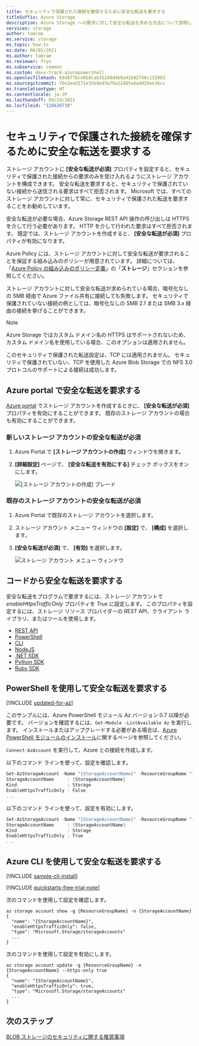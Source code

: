 ```yaml
---
title: セキュリティで保護された接続を確保するために安全な転送を要求する
titleSuffix: Azure Storage
description: Azure Storage への要求に対して安全な転送を求める方法について説明します。 ストレージ アカウント用に安全な転送を要求すると、セキュリティで保護されていない接続から送信される要求はすべて拒否されます。
services: storage
author: tamram
ms.service: storage
ms.topic: how-to
ms.date: 06/01/2021
ms.author: tamram
ms.reviewer: fryu
ms.subservice: common
ms.custom: devx-track-azurepowershell
ms.openlocfilehash: 65d877bce0bdcab35248d4b9a41b92f46c132903
ms.sourcegitcommit: f6e2ea5571e35b9ed3a79a22485eba4d20ae36cc
ms.translationtype: HT
ms.contentlocale: ja-JP
ms.lasthandoff: 09/24/2021
ms.locfileid: "128630738"
---
```

# <a name="require-secure-transfer-to-ensure-secure-connections"></a>セキュリティで保護された接続を確保するために安全な転送を要求する

ストレージ アカウントに **[安全な転送が必須]** プロパティを設定すると、セキュリティで保護された接続からの要求のみを受け入れるようにストレージ アカウントを構成できます。 安全な転送を要求すると、セキュリティで保護されていない接続から送信される要求はすべて拒否されます。 Microsoft では、すべてのストレージ アカウントに対して常に、セキュリティで保護された転送を要求することをお勧めしています。

安全な転送が必要な場合、Azure Storage REST API 操作の呼び出しは HTTPS を介して行う必要があります。 HTTP を介して行われた要求はすべて拒否されます。 既定では、ストレージ アカウントを作成すると、 **[安全な転送が必須]** プロパティが有効になります。

Azure Policy には、ストレージ アカウントに対して安全な転送が要求されることを保証する組み込みのポリシーが用意されています。 詳細については、「[Azure Policy の組み込みのポリシー定義](../../governance/policy/samples/built-in-policies.md#storage)」の「**ストレージ**」セクションを参照してください。

ストレージ アカウントに対して安全な転送が求められている場合、暗号化なしの SMB 経由で Azure ファイル共有に接続しても失敗します。 セキュリティで保護されていない接続の例としては、暗号化なしの SMB 2.1 または SMB 3.x 経由の接続を挙げることができます。

> [!NOTE]
> Azure Storage ではカスタム ドメイン名の HTTPS はサポートされないため、カスタム ドメイン名を使用している場合、このオプションは適用されません。
>
> このセキュリティで保護された転送設定は、TCP には適用されません。 セキュリティで保護されていない、TCP を使用した Azure Blob Storage での NFS 3.0 プロトコルのサポートによる接続は成功します。

## <a name="require-secure-transfer-in-the-azure-portal"></a>Azure portal で安全な転送を要求する

[Azure portal](https://portal.azure.com) でストレージ アカウントを作成するときに、 **[安全な転送が必須]** プロパティを有効にすることができます。 既存のストレージ アカウントの場合も有効にすることができます。

### <a name="require-secure-transfer-for-a-new-storage-account"></a>新しいストレージ アカウントの安全な転送が必須

1. Azure Portal で **[ストレージ アカウントの作成]** ウィンドウを開きます。
1. **[詳細設定]** ページで、 **[安全な転送を有効にする]** チェック ボックスをオンにします。

   ![[ストレージ アカウントの作成] ブレード](./media/storage-require-secure-transfer/secure_transfer_field_in_portal_en_1.png)

### <a name="require-secure-transfer-for-an-existing-storage-account"></a>既存のストレージ アカウントの安全な転送が必須

1. Azure Portal で既存のストレージ アカウントを選択します。
1. ストレージ アカウント メニュー ウィンドウの **[設定]** で、 **[構成]** を選択します。
1. **[安全な転送が必須]** で、 **[有効]** を選択します。

   ![ストレージ アカウント メニュー ウィンドウ](./media/storage-require-secure-transfer/secure_transfer_field_in_portal_en_2.png)

## <a name="require-secure-transfer-from-code"></a>コードから安全な転送を要求する

安全な転送をプログラムで要求するには、ストレージ アカウントで *enableHttpsTrafficOnly* プロパティを *True* に設定します。 このプロパティを設定するには、ストレージ リソース プロバイダーの REST API、クライアント ライブラリ、またはツールを使用します。

- [REST API](/rest/api/storagerp/storageaccounts)
- [PowerShell](/powershell/module/az.storage/set-azstorageaccount)
- [CLI](/cli/azure/storage/account)
- [NodeJS](https://www.npmjs.com/package/@azure/arm-storage/)
- [.NET SDK](https://www.nuget.org/packages/Microsoft.Azure.Management.Storage)
- [Python SDK](https://pypi.org/project/azure-mgmt-storage)
- [Ruby SDK](https://rubygems.org/gems/azure_mgmt_storage)

## <a name="require-secure-transfer-with-powershell"></a>PowerShell を使用して安全な転送を要求する

[!INCLUDE [updated-for-az](../../../includes/updated-for-az.md)]

このサンプルには、Azure PowerShell モジュール Az バージョン 0.7 以降が必要です。 バージョンを確認するには、`Get-Module -ListAvailable Az` を実行します。 インストールまたはアップグレードする必要がある場合は、[Azure PowerShell モジュールのインストール](/powershell/azure/install-Az-ps)に関するページを参照してください。

`Connect-AzAccount` を実行して、Azure との接続を作成します。

 以下のコマンド ラインを使って、設定を確認します。

```powershell
Get-AzStorageAccount -Name "{StorageAccountName}" -ResourceGroupName "{ResourceGroupName}"
StorageAccountName     : {StorageAccountName}
Kind                   : Storage
EnableHttpsTrafficOnly : False
...

```

以下のコマンド ラインを使って、設定を有効にします。

```powershell
Set-AzStorageAccount -Name "{StorageAccountName}" -ResourceGroupName "{ResourceGroupName}" -EnableHttpsTrafficOnly $True
StorageAccountName     : {StorageAccountName}
Kind                   : Storage
EnableHttpsTrafficOnly : True
...

```

## <a name="require-secure-transfer-with-azure-cli"></a>Azure CLI を使用して安全な転送を要求する

[!INCLUDE [sample-cli-install](../../../includes/sample-cli-install.md)]

[!INCLUDE [quickstarts-free-trial-note](../../../includes/quickstarts-free-trial-note.md)]

 次のコマンドを使用して設定を確認します。

```azurecli-interactive
az storage account show -g {ResourceGroupName} -n {StorageAccountName}
{
  "name": "{StorageAccountName}",
  "enableHttpsTrafficOnly": false,
  "type": "Microsoft.Storage/storageAccounts"
  ...
}

```

次のコマンドを使用して設定を有効にします。

```azurecli-interactive
az storage account update -g {ResourceGroupName} -n {StorageAccountName} --https-only true
{
  "name": "{StorageAccountName}",
  "enableHttpsTrafficOnly": true,
  "type": "Microsoft.Storage/storageAccounts"
  ...
}

```

## <a name="next-steps"></a>次のステップ

[BLOB ストレージのセキュリティに関する推奨事項](../blobs/security-recommendations.md)
